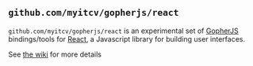 ## `github.com/myitcv/gopherjs/react`

`github.com/myitcv/gopherjs/react` is an experimental set of [GopherJS](http://www.gopherjs.org/) bindings/tools
for [React](https://facebook.github.io/react/), a Javascript library for building user interfaces.

See [the wiki](https://github.com/myitcv/gopherjs/wiki) for more details
